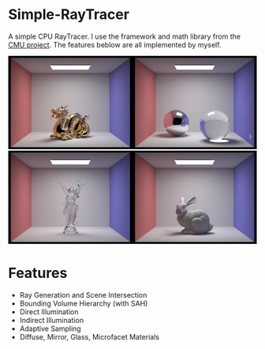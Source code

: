 # Simple-RayTracer
A simple CPU RayTracer.
I use the framework and math library from the [CMU project](https://github.com/462cmu/asst3_pathtracer). The features beblow are all implemented by myself.

<div align=center>

<img src="https://github.com/alianpaul/Simple-RayTracer/blob/master/Result/dragon.png" width="50%" height="50%"><img src="https://github.com/alianpaul/Simple-RayTracer/blob/master/Result/spheres.png" width="50%" height="50%">
<img src="https://github.com/alianpaul/Simple-RayTracer/blob/master/Result/lucy.png" width="50%" height="50%"><img src="https://github.com/alianpaul/Simple-RayTracer/blob/master/Result/bunny.png" width="50%" height="50%">

</div>

# Features
* Ray Generation and Scene Intersection
* Bounding Volume Hierarchy (with SAH)
* Direct Illumination
* Indirect Illumination
* Adaptive Sampling
* Diffuse, Mirror, Glass, Microfacet Materials
